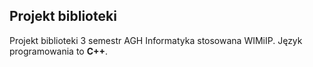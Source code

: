 ## Projekt biblioteki 

Projekt biblioteki 3 semestr AGH Informatyka stosowana WIMiIP. Język programowania to **C++**. 
